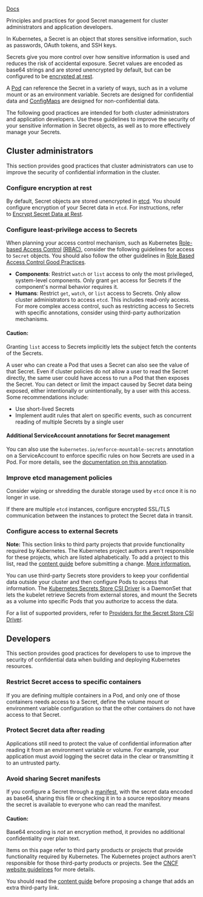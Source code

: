 [Docs](https://kubernetes.io/docs/concepts/security/secrets-good-practices/)

Principles and practices for good Secret management for cluster administrators and application developers.

In Kubernetes, a Secret is an object that stores sensitive information, such as passwords, OAuth tokens, and SSH keys.

Secrets give you more control over how sensitive information is used and reduces the risk of accidental exposure. Secret values are encoded as base64 strings and are stored unencrypted by default, but can be configured to be [encrypted at rest](https://kubernetes.io/docs/tasks/administer-cluster/encrypt-data/#ensure-all-secrets-are-encrypted).

A [Pod](Pod.md) can reference the Secret in a variety of ways, such as in a volume mount or as an environment variable. Secrets are designed for confidential data and [ConfigMaps](https://kubernetes.io/docs/tasks/configure-pod-container/configure-pod-configmap/) are designed for non-confidential data.

The following good practices are intended for both cluster administrators and application developers. Use these guidelines to improve the security of your sensitive information in Secret objects, as well as to more effectively manage your Secrets.

## Cluster administrators[](https://kubernetes.io/docs/concepts/security/secrets-good-practices/#cluster-administrators)

This section provides good practices that cluster administrators can use to improve the security of confidential information in the cluster.

### Configure encryption at rest[](https://kubernetes.io/docs/concepts/security/secrets-good-practices/#configure-encryption-at-rest)

By default, Secret objects are stored unencrypted in [etcd](https://kubernetes.io/docs/tasks/administer-cluster/configure-upgrade-etcd/). You should configure encryption of your Secret data in `etcd`. For instructions, refer to [Encrypt Secret Data at Rest](https://kubernetes.io/docs/tasks/administer-cluster/encrypt-data/).

### Configure least-privilege access to Secrets[](https://kubernetes.io/docs/concepts/security/secrets-good-practices/#least-privilege-secrets)

When planning your access control mechanism, such as Kubernetes [Role-based Access Control](https://kubernetes.io/docs/reference/access-authn-authz/rbac/) [(RBAC)](https://kubernetes.io/docs/reference/access-authn-authz/rbac/), consider the following guidelines for access to `Secret` objects. You should also follow the other guidelines in [Role Based Access Control Good Practices](Role%20Based%20Access%20Control%20Good%20Practices.md).

- **Components**: Restrict `watch` or `list` access to only the most privileged, system-level components. Only grant `get` access for Secrets if the component's normal behavior requires it.
- **Humans**: Restrict `get`, `watch`, or `list` access to Secrets. Only allow cluster administrators to access `etcd`. This includes read-only access. For more complex access control, such as restricting access to Secrets with specific annotations, consider using third-party authorization mechanisms.

#### Caution:

Granting `list` access to Secrets implicitly lets the subject fetch the contents of the Secrets.

A user who can create a Pod that uses a Secret can also see the value of that Secret. Even if cluster policies do not allow a user to read the Secret directly, the same user could have access to run a Pod that then exposes the Secret. You can detect or limit the impact caused by Secret data being exposed, either intentionally or unintentionally, by a user with this access. Some recommendations include:

- Use short-lived Secrets
- Implement audit rules that alert on specific events, such as concurrent reading of multiple Secrets by a single user

#### Additional ServiceAccount annotations for Secret management[](https://kubernetes.io/docs/concepts/security/secrets-good-practices/#additional-serviceaccount-annotations-for-secret-management)

You can also use the `kubernetes.io/enforce-mountable-secrets` annotation on a ServiceAccount to enforce specific rules on how Secrets are used in a Pod. For more details, see the [documentation on this annotation](https://kubernetes.io/docs/reference/labels-annotations-taints/#enforce-mountable-secrets).

### Improve etcd management policies[](https://kubernetes.io/docs/concepts/security/secrets-good-practices/#improve-etcd-management-policies)

Consider wiping or shredding the durable storage used by `etcd` once it is no longer in use.

If there are multiple `etcd` instances, configure encrypted SSL/TLS communication between the instances to protect the Secret data in transit.

### Configure access to external Secrets[](https://kubernetes.io/docs/concepts/security/secrets-good-practices/#configure-access-to-external-secrets)

**Note:** This section links to third party projects that provide functionality required by Kubernetes. The Kubernetes project authors aren't responsible for these projects, which are listed alphabetically. To add a project to this list, read the [content guide](https://kubernetes.io/docs/contribute/style/content-guide/#third-party-content) before submitting a change. [More information.](https://kubernetes.io/docs/concepts/security/secrets-good-practices/#third-party-content-disclaimer)

You can use third-party Secrets store providers to keep your confidential data outside your cluster and then configure Pods to access that information. The [Kubernetes Secrets Store CSI Driver](https://secrets-store-csi-driver.sigs.k8s.io/) is a DaemonSet that lets the kubelet retrieve Secrets from external stores, and mount the Secrets as a volume into specific Pods that you authorize to access the data.

For a list of supported providers, refer to [Providers for the Secret Store CSI Driver](https://secrets-store-csi-driver.sigs.k8s.io/concepts.html#provider-for-the-secrets-store-csi-driver).

## Developers[](https://kubernetes.io/docs/concepts/security/secrets-good-practices/#developers)

This section provides good practices for developers to use to improve the security of confidential data when building and deploying Kubernetes resources.

### Restrict Secret access to specific containers[](https://kubernetes.io/docs/concepts/security/secrets-good-practices/#restrict-secret-access-to-specific-containers)

If you are defining multiple containers in a Pod, and only one of those containers needs access to a Secret, define the volume mount or environment variable configuration so that the other containers do not have access to that Secret.

### Protect Secret data after reading[](https://kubernetes.io/docs/concepts/security/secrets-good-practices/#protect-secret-data-after-reading)

Applications still need to protect the value of confidential information after reading it from an environment variable or volume. For example, your application must avoid logging the secret data in the clear or transmitting it to an untrusted party.

### Avoid sharing Secret manifests[](https://kubernetes.io/docs/concepts/security/secrets-good-practices/#avoid-sharing-secret-manifests)

If you configure a Secret through a [manifest](https://kubernetes.io/docs/reference/glossary/?all=true#term-manifest), with the secret data encoded as base64, sharing this file or checking it in to a source repository means the secret is available to everyone who can read the manifest.

#### Caution:

Base64 encoding is _not_ an encryption method, it provides no additional confidentiality over plain text.

Items on this page refer to third party products or projects that provide functionality required by Kubernetes. The Kubernetes project authors aren't responsible for those third-party products or projects. See the [CNCF website guidelines](https://github.com/cncf/foundation/blob/master/website-guidelines.md) for more details.

You should read the [content guide](https://kubernetes.io/docs/contribute/style/content-guide/#third-party-content) before proposing a change that adds an extra third-party link.